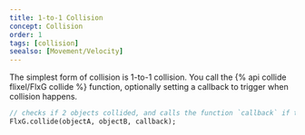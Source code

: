 ```yaml
---
title: 1-to-1 Collision
concept: Collision
order: 1
tags: [collision]
seealso: [Movement/Velocity]
---
```

The simplest form of collision is 1-to-1 collision. You call the {% api collide flixel/FlxG collide %} function, optionally setting a callback to trigger when collision happens.

```haxe
// checks if 2 objects collided, and calls the function `callback` if they do
FlxG.collide(objectA, objectB, callback);
```
